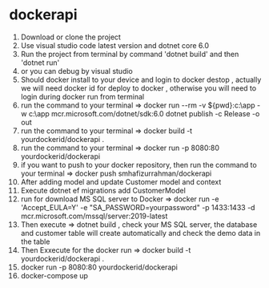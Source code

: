 # dockerapi
1. Download or clone the project 
2. Use visual studio code latest version and dotnet core 6.0
3. Run the project from terminal by command 'dotnet build' and then 'dotnet run' 
4. or you can debug by visual studio 
5. Should docker install to your device and login to docker destop , actually we will need docker id for deploy to docker , otherwise you will need to login during docker run from terminal 
6. run the command to your terminal => docker run --rm -v ${pwd}:c:\app -w c:\app mcr.microsoft.com/dotnet/sdk:6.0 dotnet publish -c Release -o out
7. run the command to your terminal =>    docker build -t yourdockerid/dockerapi .
8. run the command to your terminal =>  docker run -p 8080:80 yourdockerid/dockerapi
9. if you want to push to your docker repository, then run the command to your terminal => docker push smhafizurrahman/dockerapi
10. After adding model and update Customer model and context
 11. Execute dotnet ef migrations add CustomerModel  
 12. run for download MS SQL server to Docker =>   docker run -e 'Accept_EULA=Y' -e "SA_PASSWORD=yourpassword" -p 1433:1433 -d mcr.microsoft.com/mssql/server:2019-latest
13. Then execute =>  dotnet build , check your MS SQL server, the database and customer table will create automatically and check the demo data in the table 
14. Then Exxecute for the docker run =>  docker build -t yourdockerid/dockerapi .
15. docker run -p 8080:80 yourdockerid/dockerapi
16.  docker-compose up 

